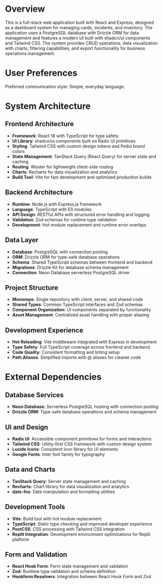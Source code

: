 # Overview

This is a full-stack web application built with React and Express, designed as a dashboard system for managing cards, incidents, and inventory. The application uses a PostgreSQL database with Drizzle ORM for data management and features a modern UI built with shadcn/ui components and Tailwind CSS. The system provides CRUD operations, data visualization with charts, filtering capabilities, and export functionality for business operations management.

# User Preferences

Preferred communication style: Simple, everyday language.

# System Architecture

## Frontend Architecture
- **Framework**: React 18 with TypeScript for type safety
- **UI Library**: shadcn/ui components built on Radix UI primitives
- **Styling**: Tailwind CSS with custom design tokens and Peibo brand colors
- **State Management**: TanStack Query (React Query) for server state and caching
- **Routing**: Wouter for lightweight client-side routing
- **Charts**: Recharts for data visualization and analytics
- **Build Tool**: Vite for fast development and optimized production builds

## Backend Architecture
- **Runtime**: Node.js with Express.js framework
- **Language**: TypeScript with ES modules
- **API Design**: RESTful APIs with structured error handling and logging
- **Validation**: Zod schemas for runtime type validation
- **Development**: Hot module replacement and runtime error overlays

## Data Layer
- **Database**: PostgreSQL with connection pooling
- **ORM**: Drizzle ORM for type-safe database operations
- **Schema**: Shared TypeScript schemas between frontend and backend
- **Migrations**: Drizzle Kit for database schema management
- **Connection**: Neon Database serverless PostgreSQL driver

## Project Structure
- **Monorepo**: Single repository with client, server, and shared code
- **Shared Types**: Common TypeScript interfaces and Zod schemas
- **Component Organization**: UI components separated by functionality
- **Asset Management**: Centralized asset handling with proper aliasing

## Development Experience
- **Hot Reloading**: Vite middleware integrated with Express in development
- **Type Safety**: Full TypeScript coverage across frontend and backend
- **Code Quality**: Consistent formatting and linting setup
- **Path Aliases**: Simplified imports with @ aliases for cleaner code

# External Dependencies

## Database Services
- **Neon Database**: Serverless PostgreSQL hosting with connection pooling
- **Drizzle ORM**: Type-safe database operations and schema management

## UI and Design
- **Radix UI**: Accessible component primitives for forms and interactions
- **Tailwind CSS**: Utility-first CSS framework with custom design system
- **Lucide Icons**: Consistent icon library for UI elements
- **Google Fonts**: Inter font family for typography

## Data and Charts
- **TanStack Query**: Server state management and caching
- **Recharts**: Chart library for data visualization and analytics
- **date-fns**: Date manipulation and formatting utilities

## Development Tools
- **Vite**: Build tool with hot module replacement
- **TypeScript**: Static type checking and improved developer experience
- **PostCSS**: CSS processing with Tailwind CSS integration
- **Replit Integration**: Development environment optimizations for Replit platform

## Form and Validation
- **React Hook Form**: Form state management and validation
- **Zod**: Runtime type validation and schema definition
- **Hookform Resolvers**: Integration between React Hook Form and Zod